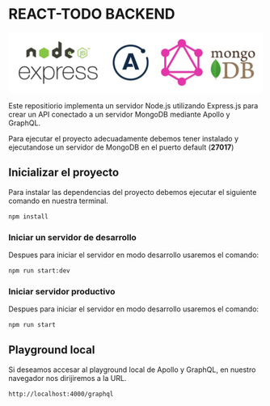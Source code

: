 # REACT-TODO BACKEND

![Backend Technologies](/readme-assets/logos.jpeg "Backend Technologies")

Este repositiorio implementa un servidor Node.js utilizando Express.js para crear un API conectado a un servidor MongoDB mediante Apollo y GraphQL.

Para ejecutar el proyecto adecuadamente debemos tener instalado y ejecutandose un servidor de MongoDB en el puerto default (**27017**)

## Inicializar el proyecto

Para instalar las dependencias del proyecto debemos ejecutar el siguiente comando en nuestra terminal.

```bash
npm install
```

### Iniciar un servidor de desarrollo

Despues para iniciar el servidor en modo desarrollo usaremos el comando:

``` bash
npm run start:dev
```

### Iniciar servidor productivo

Despues para iniciar el servidor en modo desarrollo usaremos el comando:

``` bash
npm run start
```

## Playground local

Si deseamos accesar al playground local de Apollo y GraphQL, en nuestro navegador nos dirijiremos a la URL.

```bash
http://localhost:4000/graphql
```
